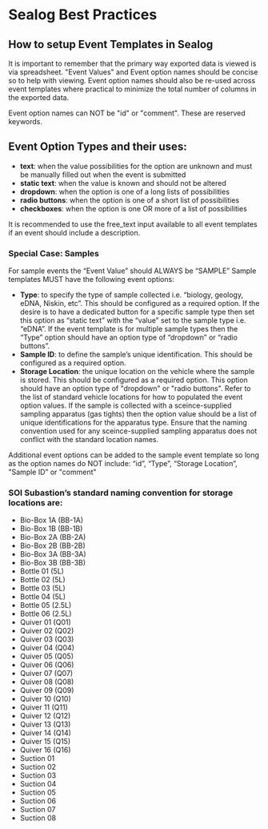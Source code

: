 # Sealog Best Practices

## How to setup Event Templates in Sealog
It is important to remember that the primary way exported data is viewed is via spreadsheet.  "Event 
Values" and Event option names should be concise so to help with viewing.  Event option names 
should also be re-used across event templates where practical to minimize the total number of columns 
in the exported data.

Event option names can NOT be "id" or "comment". These are reserved keywords. 

## Event Option Types and their uses:
- **text**: when the value possibilities for the option are unknown and must be manually filled out 
when the event is submitted 
- **static text**: when the value is known and should not be altered
- **dropdown**: when the option is one of a long lists of possibilities
- **radio buttons**: when the option is one of a short list of possibilities
- **checkboxes**: when the option is one OR more of a list of possibilities

It is recommended to use the free_text input available to all event templates if an event should include a
description.

### Special Case: Samples
For sample events the “Event Value” should ALWAYS be “SAMPLE”
Sample templates MUST have the following event options:
 - **Type**: to specify the type of sample collected i.e. “biology, geology, eDNA, Niskin, etc”. This should be configured as a required option. If the desire is to have a dedicated button for a specific sample type then set this option as “static text” with the “value” set to the sample type i.e. “eDNA”.  If the event template is for multiple sample types then the “Type” option should have an option type of “dropdown” or “radio 
buttons”.
- **Sample ID**: to define the sample’s unique identification. This should be configured as a required option.
- **Storage Location**: the unique location on the vehicle where the sample is stored. This should be configured as a required option. This option should have an option type of "dropdown" or "radio buttons". Refer to the list of standard vehicle locations for how to populated the event option values. If the sample is collected with a sceince-supplied sampling apparatus (gas tights) then the option value should be a list of unique identifications for the apparatus type.  Ensure that the naming convention used for any sceince-supplied sampling apparatus does not conflict with the standard location names.

Additional event options can be added to the sample event template so long as the option names do NOT include: “id”, “Type”, “Storage Location”, "Sample ID” or "comment"

### SOI Subastion’s standard naming convention for storage locations are:
- Bio-Box 1A (BB-1A)
- Bio-Box 1B (BB-1B)
- Bio-Box 2A (BB-2A)
- Bio-Box 2B (BB-2B)
- Bio-Box 3A (BB-3A)
- Bio-Box 3B (BB-3B)
- Bottle 01 (5L)
- Bottle 02 (5L)
- Bottle 03 (5L)
- Bottle 04 (5L)
- Bottle 05 (2.5L)
- Bottle 06 (2.5L)
- Quiver 01 (Q01)
- Quiver 02 (Q02)
- Quiver 03 (Q03)
- Quiver 04 (Q04)
- Quiver 05 (Q05)
- Quiver 06 (Q06)
- Quiver 07 (Q07)
- Quiver 08 (Q08)
- Quiver 09 (Q09)
- Quiver 10 (Q10)
- Quiver 11 (Q11)
- Quiver 12 (Q12)
- Quiver 13 (Q13)
- Quiver 14 (Q14)
- Quiver 15 (Q15)
- Quiver 16 (Q16)
- Suction 01
- Suction 02
- Suction 03
- Suction 04
- Suction 05
- Suction 06
- Suction 07
- Suction 08
